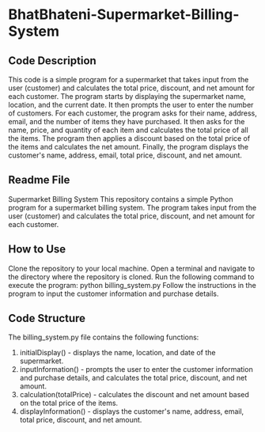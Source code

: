 # BhatBhateni-Supermarket-Billing-System

## Code Description
This code is a simple program for a supermarket that takes input from the user (customer) and calculates the total price, discount, and net amount for each customer. The program starts by displaying the supermarket name, location, and the current date. It then prompts the user to enter the number of customers. For each customer, the program asks for their name, address, email, and the number of items they have purchased. It then asks for the name, price, and quantity of each item and calculates the total price of all the items. The program then applies a discount based on the total price of the items and calculates the net amount. Finally, the program displays the customer's name, address, email, total price, discount, and net amount. 

## Readme File
Supermarket Billing System
This repository contains a simple Python program for a supermarket billing system. The program takes input from the user (customer) and calculates the total price, discount, and net amount for each customer.

## How to Use
Clone the repository to your local machine.
Open a terminal and navigate to the directory where the repository is cloned.
Run the following command to execute the program: python billing_system.py
Follow the instructions in the program to input the customer information and purchase details.
## Code Structure
The billing_system.py file contains the following functions:
1. initialDisplay() - displays the name, location, and date of the supermarket.
2. inputInformation() - prompts the user to enter the customer information and purchase details, and calculates the total price, discount, and net amount.
3. calculation(totalPrice) - calculates the discount and net amount based on the total price of the items.
4. displayInformation() - displays the customer's name, address, email, total price, discount, and net amount.
